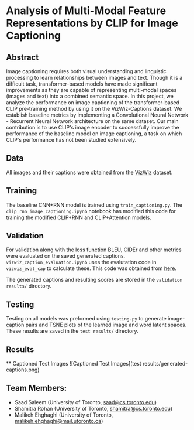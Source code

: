 # Analysis of Multi-Modal Feature Representations by CLIP for Image Captioning

## Abstract
Image captioning requires both visual understanding and linguistic processing to learn relationships between images and text. Though it is a difficult task, transformer-based models have made significant improvements as they are capable of representing multi-modal spaces (images and text) into a combined semantic space. In this project, we analyze the performance on image captioning of the transformer-based CLIP pre-training method by using it on the VizWiz-Captions dataset. We establish baseline metrics by implementing a Convolutional Neural Network - Recurrent Neural Network architecture on the same dataset. Our main contribution is to use CLIP's image encoder to successfully improve the performance of the baseline model on image captioning, a task on which CLIP's performance has not been studied extensively. 

## Data

All images and their captions were obtained from the [VizWiz](https://vizwiz.org/tasks-and-datasets/image-captioning/) dataset.

## Training

The baseline CNN+RNN model is trained using `train_captioning.py`. The `clip_rnn_image_captioning.ipynb` notebook has modified this code for training the modified CLIP+RNN and CLIP+Attention models.

## Validation

For validation along with the loss function BLEU, CIDEr and other metrics were evaluated on the saved generated captions.
`vizwiz_caption_evaluation.ipynb` uses the evalutation code in `vizwiz_eval_cap` to calculate these. This code was obtained from [here](https://github.com/Yinan-Zhao/vizwiz-caption).

The generated captions and resulting scores are stored in the `validation results/` directory.

## Testing

Testing on all models was preformed using `testing.py` to generate image-caption pairs and TSNE plots of the learned image and word latent spaces. These results are saved in the `test results/` directory.

## Results
** Captioned Test Images
![Captioned Test Images](test results/generated-captions.png)

## Team Members: ##
- Saad Saleem (University of Toronto, saad@cs.toronto.edu)
- Shamitra Rohan (University of Toronto, shamitra@cs.toronto.edu)
- Malikeh Ehghaghi (University of Toronto, malikeh.ehghaghi@mail.utoronto.ca)

